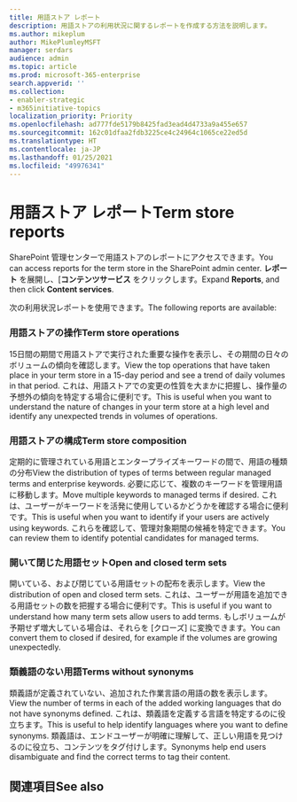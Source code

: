 ```yaml
---
title: 用語ストア レポート
description: 用語ストアの利用状況に関するレポートを作成する方法を説明します。
ms.author: mikeplum
author: MikePlumleyMSFT
manager: serdars
audience: admin
ms.topic: article
ms.prod: microsoft-365-enterprise
search.appverid: ''
ms.collection:
- enabler-strategic
- m365initiative-topics
localization_priority: Priority
ms.openlocfilehash: ad777fde5179b8425fad3ead4d4733a9a455e657
ms.sourcegitcommit: 162c01dfaa2fdb3225ce4c24964c1065ce22ed5d
ms.translationtype: HT
ms.contentlocale: ja-JP
ms.lasthandoff: 01/25/2021
ms.locfileid: "49976341"
---
```

# <a name="term-store-reports"></a><span data-ttu-id="9b8d3-103">用語ストア レポート</span><span class="sxs-lookup"><span data-stu-id="9b8d3-103">Term store reports</span></span>

<span data-ttu-id="9b8d3-104">SharePoint 管理センターで用語ストアのレポートにアクセスできます。</span><span class="sxs-lookup"><span data-stu-id="9b8d3-104">You can access reports for the term store in the SharePoint admin center.</span></span> <span data-ttu-id="9b8d3-105">**レポート** を展開し、[**コンテンツサービス** をクリックします。</span><span class="sxs-lookup"><span data-stu-id="9b8d3-105">Expand **Reports**, and then click **Content services**.</span></span>

<span data-ttu-id="9b8d3-106">次の利用状況レポートを使用できます。</span><span class="sxs-lookup"><span data-stu-id="9b8d3-106">The following reports are available:</span></span>

### <a name="term-store-operations"></a><span data-ttu-id="9b8d3-107">用語ストアの操作</span><span class="sxs-lookup"><span data-stu-id="9b8d3-107">Term store operations</span></span>

<span data-ttu-id="9b8d3-108">15日間の期間で用語ストアで実行された重要な操作を表示し、その期間の日々のボリュームの傾向を確認します。</span><span class="sxs-lookup"><span data-stu-id="9b8d3-108">View the top operations that have taken place in your term store in a 15-day period and see a trend of daily volumes in that period.</span></span> <span data-ttu-id="9b8d3-109">これは、用語ストアでの変更の性質を大まかに把握し、操作量の予想外の傾向を特定する場合に便利です。</span><span class="sxs-lookup"><span data-stu-id="9b8d3-109">This is useful when you want to understand the nature of changes in your term store at a high level and identify any unexpected trends in volumes of operations.</span></span> 

### <a name="term-store-composition"></a><span data-ttu-id="9b8d3-110">用語ストアの構成</span><span class="sxs-lookup"><span data-stu-id="9b8d3-110">Term store composition</span></span>

<span data-ttu-id="9b8d3-111">定期的に管理されている用語とエンタープライズキーワードの間で、用語の種類の分布</span><span class="sxs-lookup"><span data-stu-id="9b8d3-111">View the distribution of types of terms between regular managed terms and enterprise keywords.</span></span> <span data-ttu-id="9b8d3-112">必要に応じて、複数のキーワードを管理用語に移動します。</span><span class="sxs-lookup"><span data-stu-id="9b8d3-112">Move multiple keywords to managed terms if desired.</span></span> <span data-ttu-id="9b8d3-113">これは、ユーザーがキーワードを活発に使用しているかどうかを確認する場合に便利です。</span><span class="sxs-lookup"><span data-stu-id="9b8d3-113">This is useful when you want to identify if your users are actively using keywords.</span></span> <span data-ttu-id="9b8d3-114">これらを確認して、管理対象期間の候補を特定できます。</span><span class="sxs-lookup"><span data-stu-id="9b8d3-114">You can review them to identify potential candidates for managed terms.</span></span>

### <a name="open-and-closed-term-sets"></a><span data-ttu-id="9b8d3-115">開いて閉じた用語セット</span><span class="sxs-lookup"><span data-stu-id="9b8d3-115">Open and closed term sets</span></span>

<span data-ttu-id="9b8d3-116">開いている、および閉じている用語セットの配布を表示します。</span><span class="sxs-lookup"><span data-stu-id="9b8d3-116">View the distribution of open and closed term sets.</span></span> <span data-ttu-id="9b8d3-117">これは、ユーザーが用語を追加できる用語セットの数を把握する場合に便利です。</span><span class="sxs-lookup"><span data-stu-id="9b8d3-117">This is useful if you want to understand how many term sets allow users to add terms.</span></span> <span data-ttu-id="9b8d3-118">もしボリュームが予期せず増大している場合は、それらを [クローズ] に変換できます。</span><span class="sxs-lookup"><span data-stu-id="9b8d3-118">You can convert them to closed if desired, for example if the volumes are growing unexpectedly.</span></span> 

### <a name="terms-without-synonyms"></a><span data-ttu-id="9b8d3-119">類義語のない用語</span><span class="sxs-lookup"><span data-stu-id="9b8d3-119">Terms without synonyms</span></span>

<span data-ttu-id="9b8d3-120">類義語が定義されていない、追加された作業言語の用語の数を表示します。</span><span class="sxs-lookup"><span data-stu-id="9b8d3-120">View the number of terms in each of the added working languages that do not have synonyms defined.</span></span> <span data-ttu-id="9b8d3-121">これは、類義語を定義する言語を特定するのに役立ちます。</span><span class="sxs-lookup"><span data-stu-id="9b8d3-121">This is useful to help identify languages where you want to define synonyms.</span></span> <span data-ttu-id="9b8d3-122">類義語は、エンドユーザーが明確に理解して、正しい用語を見つけるのに役立ち、コンテンツをタグ付けします。</span><span class="sxs-lookup"><span data-stu-id="9b8d3-122">Synonyms help end users disambiguate and find the correct terms to tag their content.</span></span>

## <a name="see-also"></a><span data-ttu-id="9b8d3-123">関連項目</span><span class="sxs-lookup"><span data-stu-id="9b8d3-123">See also</span></span>



  






